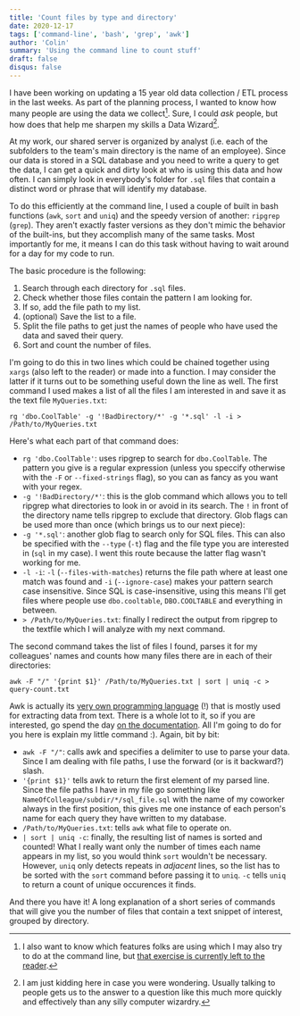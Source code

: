 ```yaml
---
title: 'Count files by type and directory'
date: 2020-12-17
tags: ['command-line', 'bash', 'grep', 'awk']
author: 'Colin'
summary: 'Using the command line to count stuff'
draft: false
disqus: false
---
```


I have been working on updating a 15 year old data collection / ETL process in the last weeks. As part of the planning process, I wanted to know how many people are using the data we collect[^1]. Sure, I could _ask_ people, but how does that help me sharpen my skills a Data Wizard[^2].

At my work, our shared server is organized by analyst (i.e. each of the subfolders to the team's main directory is the name of an employee). Since our data is stored in a SQL database and you need to write a query to get the data, I can get a quick and dirty look at who is using this data and how often. I can simply look in everybody's folder for `.sql` files that contain a distinct word or phrase that will identify my database.

To do this efficiently at the command line, I used a couple of built in bash functions (`awk`, `sort` and `uniq`) and the speedy version of another: `ripgrep` (`grep`). They aren't exactly faster versions as they don't mimic the behavior of the built-ins, but they accomplish many of the same tasks. Most importantly for me, it means I can do this task without having to wait around for a day for my code to run.

The basic procedure is the following:

1. Search through each directory for `.sql` files.
2. Check whether those files contain the pattern I am looking for.
3. If so, add the file path to my list.
4. (optional) Save the list to a file.
5. Split the file paths to get just the names of people who have used the data and saved their query.
6. Sort and count the number of files. 

I'm going to do this in two lines which could be chained together using `xargs` (also left to the reader) or made into a function. I may consider the latter if it turns out to be something useful down the line as well. The first command I used makes a list of all the files I am interested in and save it as the text file `MyQueries.txt`:

```
rg 'dbo.CoolTable' -g '!BadDirectory/*' -g '*.sql' -l -i > /Path/to/MyQueries.txt
```

Here's what each part of that command does:

* `rg 'dbo.CoolTable'`: uses ripgrep to search for `dbo.CoolTable`. The pattern you give is a regular expression (unless you speccify otherwise with the `-F` or `--fixed-strings` flag), so you can as fancy as you want with your regex.
* `-g '!BadDirectory/*'`: this is the glob command which allows you to tell ripgrep what directories to look in or avoid in its search. The `!` in front of the directory name tells ripgrep to exclude that directory. Glob flags can be used more than once (which brings us to our next piece):
* `-g '*.sql'`: another glob flag to search only for SQL files. This can also be specified with the `--type` (`-t`) flag and the file type you are interested in (`sql` in my case). I went this route because the latter flag wasn't working for me.
* `-l -i`: `-l` (`--files-with-matches`) returns the file path where at least one match was found and `-i` (`--ignore-case`) makes your pattern search case insensitive. Since SQL is case-insensitive, using this means I'll get files where people use `dbo.cooltable`, `DBO.COOLTABLE` and everything in between.
* `> /Path/to/MyQueries.txt`: finally I redirect the output from ripgrep to the textfile which I will analyze with my next command.

The second command takes the list of files I found, parses it for my colleagues' names and counts how many files there are in each of their directories:

```
awk -F "/" '{print $1}' /Path/to/MyQueries.txt | sort | uniq -c > query-count.txt
```

Awk is actually its [very own programming language](https://en.wikipedia.org/wiki/AWK) (!) that is mostly used for extracting data from text. There is a whole lot to it, so if you are interested, go spend the day [on the documentation](https://www.gnu.org/software/gawk/manual/gawk.html). All I'm going to do for you here is explain my little command :). Again, bit by bit:

* `awk -F "/"`: calls awk and specifies a delimiter to use to parse your data. Since I am dealing with file paths, I use the forward (or is it backward?) slash.
* `'{print $1}'` tells awk to return the first element of my parsed line. Since the file paths I have in my file go something like `NameOfColleague/subdir/*/sql_file.sql` with the name of my coworker always in the first position, this gives me one instance of each person's name for each query they have written to my database.
* `/Path/to/MyQueries.txt`: tells `awk` what file to operate on.
* `| sort | uniq -c`: finally, the resulting list of names is sorted and counted! What I really want only the number of times each name appears in my list, so you would think `sort` wouldn't be necessary. However, `uniq` only detects repeats in *adjacent* lines, so the list has to be sorted with the `sort` command before passing it to `uniq`. `-c` tells `uniq` to return a count of unique occurences it finds.

And there you have it! A long explanation of a short series of commands that will give you the number of files that contain a text snippet of interest, grouped by directory.


[^1]: I also want to know which features folks are using which I may also try to do at the command line, but [that exercise is currently left to the reader](https://www.reddit.com/r/physicsmemes/comments/8wil0z/the_meme_is_left_as_an_exercise_for_the_reader/).
[^2]: I am just kidding here in case you were wondering. Usually talking to people gets us to the answer to a question like this much more quickly and effectively than any silly computer wizardry.